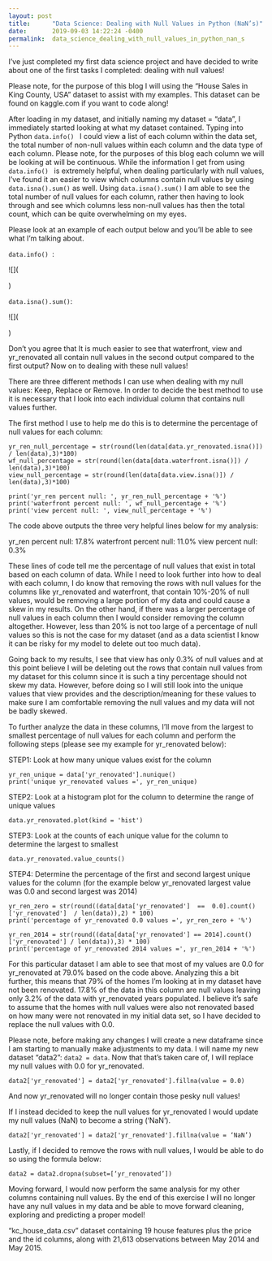 ```yaml
---
layout: post
title:      "Data Science: Dealing with Null Values in Python (NaN’s)"
date:       2019-09-03 14:22:24 -0400
permalink:  data_science_dealing_with_null_values_in_python_nan_s
---
```



I’ve just completed my first data science project and have decided to write about one of the first tasks I completed: dealing with null values!

Please note, for the purpose of this blog I will using the “House Sales in King County, USA” dataset to assist with my examples.  This dataset can be found on kaggle.com if you want to code along! 

After loading in my dataset, and initially naming my dataset = “data”, I immediately started looking at what my dataset contained.  Typing into Python ```data.info() ``` I could view a list of each column within the data set, the total number of non-null values within each column and the data type of each column.  Please note, for the purposes of this blog each column we will be looking at will be continuous.  While the information I get from using ```data.info() ``` is extremely helpful, when dealing particularly with null values, I’ve found it an easier to view which columns contain null values by using ```data.isna().sum()```  as well.  Using  ```data.isna().sum()``` I am able to see the total number of null values for each column, rather then having to look through and see which columns less non-null values has then the total count, which can be quite overwhelming on my eyes.    

Please look at an example of each output below and you’ll be able to see what I’m talking about.  

```data.info() ```:

 
![](<blockquote class="imgur-embed-pub" lang="en" data-id="a/XlBMNFh" data-context="false" ><a href="//imgur.com/a/XlBMNFh"></a></blockquote><script async src="//s.imgur.com/min/embed.js" charset="utf-8"></script>)

```data.isna().sum()```:

 ![](<blockquote class="imgur-embed-pub" lang="en" data-id="a/Vy3RCKZ" data-context="false" ><a href="//imgur.com/a/Vy3RCKZ"></a></blockquote><script async src="//s.imgur.com/min/embed.js" charset="utf-8"></script>)

Don’t you agree that It is much easier to see that waterfront, view and yr_renovated all contain null values in the second output compared to the first output?  Now on to dealing with these null values!

There are three different methods I can use when dealing with my null values: Keep, Replace or Remove.  In order to decide the best method to use it is necessary that I look into each individual column that contains null values further.  

The first method I use to help me do this is to determine the percentage of null values for each column:  

```
yr_ren_null_percentage = str(round(len(data[data.yr_renovated.isna()]) / len(data),3)*100)
wf_null_percentage = str(round(len(data[data.waterfront.isna()]) / len(data),3)*100)
view_null_percentage = str(round(len(data[data.view.isna()]) / len(data),3)*100)
```

```
print('yr_ren percent null: ', yr_ren_null_percentage + '%')
print('waterfront percent null: ', wf_null_percentage + '%')
print('view percent null: ', view_null_percentage + '%')
```

The code above outputs the three very helpful lines below for my analysis:

yr_ren percent null:  17.8%
waterfront percent null:  11.0%
view percent null:  0.3%

These lines of code tell me the percentage of null values that exist in total based on each column of data.  While I need to look further into how to deal with each column, I do know that removing the rows with null values for the columns like yr_renovated and waterfront, that contain 10%-20% of null values, would be removing a large portion of my data and could cause a skew in my results.  On the other hand, if there was a larger percentage of null values in each column then I would consider removing the column altogether.  However, less than 20% is not too large of a percentage of null values so this is not the case for my dataset (and as a data scientist I know it can be risky for my model to delete out too much data).   

Going back to my results, I see that view has only 0.3% of null values and at this point believe I will be deleting out the rows that contain null values from my dataset for this column since it is such a tiny percentage should not skew my data.  However, before doing so I will still look into the unique values that view provides and the description/meaning for these values to make sure I am comfortable removing the null values and my data will not be badly skewed.  

To further analyze the data in these columns, I’ll move from the largest to smallest percentage of null values for each column and perform the following steps (please see my example for yr_renovated below):

STEP1: Look at how many unique values exist for the column 

```
yr_ren_unique = data['yr_renovated'].nunique()
print('unique yr_renovated values =', yr_ren_unique) 
```

STEP2: Look at a histogram plot for the column to determine the range of unique values 

```data.yr_renovated.plot(kind = 'hist')```

STEP3: Look at the counts of each unique value for the column to determine the largest to smallest

```data.yr_renovated.value_counts()```

STEP4: Determine the percentage of the first and second largest unique values for the column (for the example below yr_renovated largest value was 0.0 and second largest was 2014)

```
yr_ren_zero = str(round((data[data['yr_renovated']  ==  0.0].count()['yr_renovated']  / len(data)),2) * 100)
print('percentage of yr_renovated 0.0 values =', yr_ren_zero + '%')
```

```
yr_ren_2014 = str(round((data[data['yr_renovated'] == 2014].count()['yr_renovated'] / len(data)),3) * 100)
print('percentage of yr_renovated 2014 values =', yr_ren_2014 + '%')
```

For this particular dataset I am able to see that most of my values are 0.0 for yr_renovated at 79.0% based on the code above.  Analyzing this a bit further, this means that 79% of the homes I’m looking at in my dataset  have not been renovated.  17.8% of the data in this column are null values leaving only 3.2% of the data with yr_renovated years populated.  I believe it’s safe to assume that the homes with null values were also not renovated based on how many were not renovated in my initial data set, so I have decided to replace the null values with 0.0.  

Please note, before making any changes I will create a new dataframe since I am starting to manually make adjustments to my data.  I will name my new dataset  “data2”: ```data2 = data```.  Now that that’s taken care of, I will replace my null values with 0.0 for yr_renovated.

```data2['yr_renovated'] = data2['yr_renovated'].fillna(value = 0.0)```

And now yr_renovated will no longer contain those pesky null values!  

If I instead decided to keep the null values for yr_renovated I would update my null values (NaN) to become a string (‘NaN’).

```data2['yr_renovated'] = data2['yr_renovated'].fillna(value = ‘NaN’)```

Lastly, if I decided to remove the rows with null values, I would be able to do so using the formula below:

```data2 = data2.dropna(subset=[‘yr_renovated’])```

Moving forward, I would now perform the same analysis for my other columns containing null values.  By the end of this exercise I will no longer have any null values in my data and be able to move forward cleaning, exploring and predicting a proper model!






“kc_house_data.csv” dataset containing 19 house features plus the price and the id columns, along with 21,613 observations between May 2014 and May 2015.

